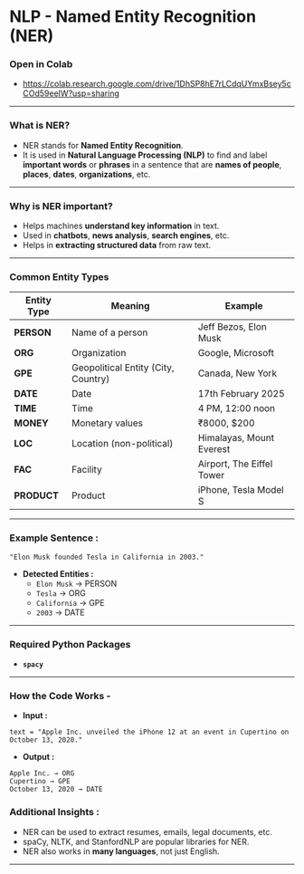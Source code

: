 # NLP - Named Entity Recognition (NER)
### Open in Colab
- https://colab.research.google.com/drive/1DhSP8hE7rLCdqUYmxBsey5cCOd59eeIW?usp=sharing
---
### What is NER?
- NER stands for **Named Entity Recognition**.
- It is used in **Natural Language Processing (NLP)** to find and label **important words** or **phrases** in a sentence that are **names of people**, **places**, **dates**, **organizations**, etc.
---
### Why is NER important?
- Helps machines **understand key information** in text.
- Used in **chatbots**, **news analysis**, **search engines**, etc.
- Helps in **extracting structured data** from raw text.
---
### Common Entity Types

| **Entity Type** | **Meaning**                         | **Example**               |
| --------------- | ----------------------------------- | ------------------------- |
| **PERSON**      | Name of a person                    | Jeff Bezos, Elon Musk     |
| **ORG**         | Organization                        | Google, Microsoft         |
| **GPE**         | Geopolitical Entity (City, Country) | Canada, New York          |
| **DATE**        | Date                                | 17th February 2025        |
| **TIME**        | Time                                | 4 PM, 12:00 noon          |
| **MONEY**       | Monetary values                     | ₹8000, \$200              |
| **LOC**         | Location (non-political)            | Himalayas, Mount Everest  |
| **FAC**         | Facility                            | Airport, The Eiffel Tower |
| **PRODUCT**     | Product                             | iPhone, Tesla Model S     |

---
### Example Sentence :
`"Elon Musk founded Tesla in California in 2003."`

- **Detected Entities :**
  - `Elon Musk` → PERSON
  - `Tesla` → ORG
  - `California` → GPE
  - `2003` → DATE
---
### Required Python Packages
- **`spacy`**
---
### How the Code Works -
- **Input :**
```
text = "Apple Inc. unveiled the iPhone 12 at an event in Cupertino on October 13, 2020."
```
- **Output :**
```
Apple Inc. → ORG
Cupertino → GPE
October 13, 2020 → DATE
```
### Additional Insights :
- NER can be used to extract resumes, emails, legal documents, etc.
- spaCy, NLTK, and StanfordNLP are popular libraries for NER.
- NER also works in **many languages**, not just English.
---

